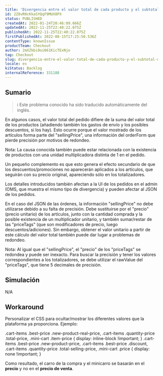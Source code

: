 ```yaml
---
title: 'Divergencia entre el valor total de cada producto y el subtotal de los artículos o totalizadores'
id: 2Z8vR0cKkaSYQqF9MUX8PX
status: PUBLISHED
createdAt: 2022-01-24T20:46:09.666Z
updatedAt: 2022-11-25T22:40:22.075Z
publishedAt: 2022-11-25T22:40:22.075Z
firstPublishedAt: 2022-08-15T17:25:50.536Z
contentType: knownIssue
productTeam: Checkout
author: 2mXZkbi0oi061KicTExNjo
tag: Checkout
slug: divergencia-entre-el-valor-total-de-cada-producto-y-el-subtotal-de-los-articulos-o-totalizadores
locale: es
kiStatus: Backlog
internalReference: 331188
---
```


## Sumario

>ℹ️ Este problema conocido ha sido traducido automáticamente del inglés.

En algunos casos, el valor total del pedido difiere de la suma del valor total de los productos (añadiendo también los gastos de envío y los posibles descuentos, si los hay). Esto ocurre porque el valor mostrado de los artículos forma parte del "sellingPrice", una información del orderForm que pierde precisión por motivos de redondeo.

Nota: La causa conocida también puede estar relacionada con la existencia de productos con una unidad multiplicadora distinta de 1 en el pedido.

Un pequeño complemento es que esto genera el efecto secundario de que los descuentos/promociones no aparecerán aplicados a los artículos, que seguirán con su precio original, apareciendo sólo en los totalizadores.

Los detalles introducidos también afectan a la UI de los pedidos en el admin (OMS, que muestra el mismo tipo de divergencia) y pueden afectar al JSON de los pedidos.

En el caso del JSON de las órdenes, la información "sellingPrice" no debe utilizarse debido a su falta de precisión. Debe sustituirse por el "precio" (precio unitario) de los artículos, junto con la cantidad comprada y la posible existencia de un multiplicador unitario, y también sumar/restar de las "priceTags" (que son modificadores de precio, luego descuentos/adiciones). Sin embargo, obtener el valor unitario a partir de este cálculo del valor total también puede dar lugar a problemas de redondeo.

Nota: Al igual que el "sellingPrice", el "precio" de los "priceTags" se redondea y puede ser inexacto. Para buscar la precisión y tener los valores correspondientes a los totalizadores, se debe utilizar el rawValue del "priceTags", que tiene 5 decimales de precisión.

## Simulación

N/A

## Workaround


Personalizar el CSS para ocultar/mostrar los diferentes valores que la plataforma ya proporciona. Ejemplo:

.cart-items .best-price .new-product-real-price,
.cart-items .quantity-price .total-price,
.mini-cart .item-price {
    display: inline-block !important;
}
.cart-items .best-price .new-product-price,
.cart-items .best-price .discount,
.cart-items .quantity-price .total-selling-price,
.mini-cart .price {
    display: none !important;
}

Como resultado, el carro de la compra y el minicarro se basarán en el **precio** y no en el **precio de venta**.

